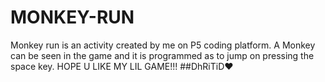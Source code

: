 # MONKEY-RUN
Monkey run is an activity created by me on P5 coding platform. A Monkey can be seen in the game and it is programmed as to jump on pressing the space key. HOPE U LIKE MY LIL GAME!!! 
##DhRiTiD♥
